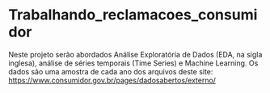 # Trabalhando_reclamacoes_consumidor
Neste projeto serão abordados Análise Exploratória de Dados (EDA, na sigla inglesa), análise de séries temporais (Time Series) e Machine Learning.
Os dados são uma amostra de cada ano dos arquivos deste site: https://www.consumidor.gov.br/pages/dadosabertos/externo/
